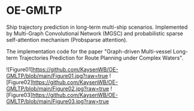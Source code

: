 # OE-GMLTP
Ship trajectory prediction in long-term multi-ship scenarios. Implemented by Multi-Graph Convolutional Network (MGSC) and probabilistic sparse self-attention mechanism (Probsparse attention).

The implementation code for the paper "Graph-driven Multi-vessel Long-term Trajectories Prediction for Route Planning under Complex Waters".

![Figure01]https://github.com/KaysenWB/OE-GMLTP/blob/main/Figure01.jpg?raw=true
![Figure02]https://github.com/KaysenWB/OE-GMLTP/blob/main/Figure02.jpg?raw=true
![Figure03]https://github.com/KaysenWB/OE-GMLTP/blob/main/Figure03.jpg?raw=true

